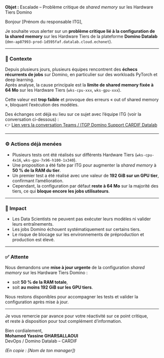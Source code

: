 **Objet :** Escalade – Problème critique de *shared memory* sur les Hardware Tiers Domino

Bonjour [Prénom du responsable ITG],

Je souhaite vous alerter sur un **problème critique lié à la configuration de la shared memory** sur les Hardware Tiers de la plateforme **Domino Datalab**  
(`dmn-ap87993-prod-1d595faf.datalab.cloud.echonet`).

---

### 🔎 Contexte
Depuis plusieurs jours, plusieurs équipes rencontrent des **échecs récurrents de jobs** sur Domino, en particulier sur des workloads PyTorch et deep learning.  
Après analyse, la cause principale est la **limite de shared memory fixée à 64 Mo** sur les Hardware Tiers (`wks-cpu-xxx`, `wks-gpu-xxx`).

Cette valeur est **trop faible** et provoque des erreurs « out of shared memory », bloquant l’exécution des modèles.

Des échanges ont déjà eu lieu sur ce sujet avec l’équipe ITG (voir la conversation ci-dessous) :  
👉 [Lien vers la conversation Teams / ITGP Domino Support CARDIF Datalab](COLLE_ICI_LE_LIEN)

---

### ⚙️ Actions déjà menées
- Plusieurs tests ont été réalisés sur différents Hardware Tiers (`wks-cpu-4x16`, `wks-gpu-7x96-h100-1x340`).  
- Une proposition a été faite par ITG pour augmenter la *shared memory* à **50 % de la RAM du tier**.  
- Un premier test a été réalisé avec une valeur de **192 GiB sur un GPU tier**, confirmant l’amélioration.  
- Cependant, la configuration par défaut **reste à 64 Mo** sur la majorité des tiers, ce qui **bloque encore les jobs utilisateurs**.

---

### 🚨 Impact
- Les Data Scientists ne peuvent pas exécuter leurs modèles ni valider leurs entraînements.  
- Les jobs Domino échouent systématiquement sur certains tiers.  
- Le risque de blocage sur les environnements de préproduction et production est élevé.

---

### ✅ Attente
Nous demandons une **mise à jour urgente** de la configuration *shared memory* sur les Hardware Tiers Domino :  
- soit **50 % de la RAM totale**,  
- soit **au moins 192 GiB sur les GPU tiers**.  

Nous restons disponibles pour accompagner les tests et valider la configuration après mise à jour.

---

Je vous remercie par avance pour votre réactivité sur ce point critique,  
et reste à disposition pour tout complément d’information.

Bien cordialement,  
**Mohamed Yassine GHARSALLAOUI**  
DevOps / Domino Datalab – CARDIF  

*(En copie : [Nom de ton manager])*  
